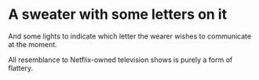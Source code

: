 # A sweater with some letters on it

And some lights to indicate which letter the wearer wishes to communicate at the moment.

All resemblance to Netflix-owned television shows is purely a form of flattery.